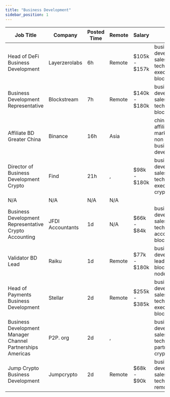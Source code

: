```yaml
---
title: "Business Development"
sidebar_position: 1
---
```


| Job Title | Company | Posted Time | Remote | Salary | Tags | Apply Link |
|-----------|---------|-------------|--------|--------|------|------------|
| Head of DeFi Business Development | Layerzerolabs | 6h | Remote | $105k - $157k | business development, sales, non tech, executive, blockchain | [Apply](https://web3.career/head-of-defi-business-development-layerzerolabs/105769) |
| Business Development Representative | Blockstream | 7h | Remote | $140k - $180k | business development, sales, non tech, bitcoin, blockchain | [Apply](https://web3.career/business-development-representative-blockstream/105742) |
| Affiliate BD Greater China | Binance | 16h | Asia |  | china, affiliate, marketing, non tech, business development | [Apply](https://web3.career/affiliate-bd-greater-china-binance/105727) |
| Director of Business Development Crypto | Find | 21h | , | $98k - $180k | business development, sales, non tech, executive, crypto | [Apply](https://web3.career/director-of-business-development-crypto-find/105711) |
| N/A | N/A | N/A | N/A |  |  | [Apply](https://web3.career/metana) |
| Business Development Representative Crypto Accounting | JFDI Accountants | 1d | N/A | $66k - $84k | business development, sales, non tech, accounting, blockchain | [Apply](https://web3.career/business-development-representative-crypto-accounting-jfdi-accountants/105684) |
| Validator BD Lead | Raiku | 1d | Remote | $77k - $180k | business development, lead, blockchain, node, solana | [Apply](https://web3.career/validator-bd-lead-raiku/105661) |
| Head of Payments Business Development | Stellar | 2d | Remote | $255k - $385k | business development, sales, non tech, executive, blockchain | [Apply](https://web3.career/head-of-payments-business-development-stellar/97571) |
| Business Development Manager Channel Partnerships Americas | P2P. org | 2d | , |  | business development, sales, non tech, partnership, crypto | [Apply](https://web3.career/business-development-manager-channel-partnerships-americas-p2p-org/105593) |
| Jump Crypto Business Development | Jumpcrypto | 2d | Remote | $68k - $90k | business development, sales, non tech, crypto, remote | [Apply](https://web3.career/jump-crypto-business-development-jumpcrypto/105591) |
